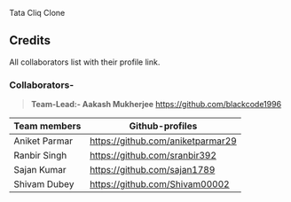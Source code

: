Tata Cliq Clone


## Credits
All collaborators list with their profile link.


### Collaborators-
>**Team-Lead:- Aakash Mukherjee** <https://github.com/blackcode1996>

| Team members | Github-profiles |
| ------ | ------ |
| Aniket Parmar | <https://github.com/aniketparmar29> |
| Ranbir Singh | <https://github.com/sranbir392> |
| Sajan Kumar |  <https://github.com/sajan1789> |
| Shivam Dubey |  <https://github.com/Shivam00002> |
